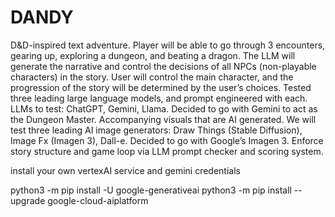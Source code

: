 # DANDY
D&D-inspired text adventure. Player will be able to go through 3 encounters, gearing up, exploring a dungeon, and beating a dragon. The LLM will generate the narrative and control the decisions of all NPCs (non-playable characters) in the story. User will control the main character, and the progression of the story will be determined by the user’s choices. Tested three leading large language models, and prompt engineered with each. LLMs to test: ChatGPT, Gemini, Llama. Decided to go with Gemini to act as the Dungeon Master. Accompanying visuals that are AI generated. We will test three leading AI image generators: Draw Things (Stable Diffusion), Image Fx (Imagen 3), Dall-e. Decided to go with Google’s Imagen 3. Enforce story structure and game loop via LLM prompt checker and scoring system.

install your own vertexAI service and gemini credentials

python3 -m pip install -U google-generativeai
python3 -m pip install --upgrade google-cloud-aiplatform